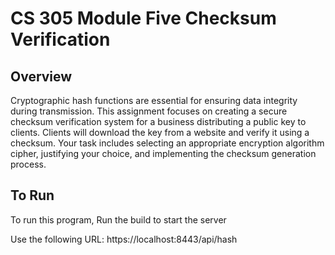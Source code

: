 # CS 305 Module Five Checksum Verification

## Overview

Cryptographic hash functions are essential for ensuring data integrity during transmission. This assignment focuses on creating a secure checksum verification system for a business distributing a public key to clients. Clients will download the key from a website and verify it using a checksum. Your task includes selecting an appropriate encryption algorithm cipher, justifying your choice, and implementing the checksum generation process.

## To Run

To run this program, 
Run the build to start the server

Use the following URL:
https://localhost:8443/api/hash
